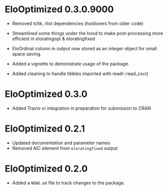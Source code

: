 # EloOptimized 0.3.0.9000

* Removed tcltk, rlist dependencies (holdovers from older code)

* Streamlined some things under the hood to make post-processing more efficient in eloratingopt & eloratingfixed

* EloOrdinal column in output now stored as an integer object for small space saving.

* Added a vignette to demonstrate usage of the package.

* Added cleaning to handle tibbles imported with readr::read_csv()

# EloOptimized 0.3.0

* Added Travis-ci integration in preparation for submission to CRAN

# EloOptimized 0.2.1

* Updated documentation and parameter names
* Removed AIC element from `eloratingfixed` output

# EloOptimized 0.2.0

* Added a `NEWS.md` file to track changes to the package.
